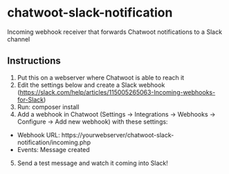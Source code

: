 # chatwoot-slack-notification

Incoming webhook receiver that forwards Chatwoot notifications to a Slack channel

## Instructions

1. Put this on a webserver where Chatwoot is able to reach it
2. Edit the settings below and create a Slack webhook (https://slack.com/help/articles/115005265063-Incoming-webhooks-for-Slack)
3. Run: composer install
4. Add a webhook in Chatwoot (Settings -> Integrations -> Webhooks -> Configure -> Add new webhook) with these settings:
  - Webhook URL: https://yourwebserver/chatwoot-slack-notification/incoming.php
  - Events: Message created
5. Send a test message and watch it coming into Slack!
